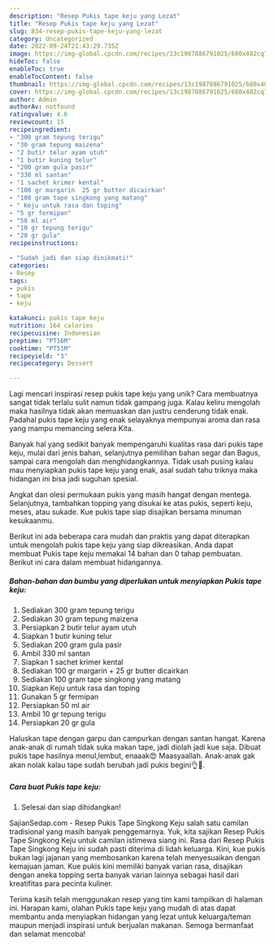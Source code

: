 ```yaml
---
description: "Resep Pukis tape keju yang Lezat"
title: "Resep Pukis tape keju yang Lezat"
slug: 834-resep-pukis-tape-keju-yang-lezat
category: Uncategorized
date: 2022-09-24T21:43:29.735Z
image: https://img-global.cpcdn.com/recipes/13c1987886791025/680x482cq70/pukis-tape-keju-foto-resep-utama.jpg
hideToc: false
enableToc: true
enableTocContent: false
thumbnail: https://img-global.cpcdn.com/recipes/13c1987886791025/680x482cq70/pukis-tape-keju-foto-resep-utama.jpg
cover: https://img-global.cpcdn.com/recipes/13c1987886791025/680x482cq70/pukis-tape-keju-foto-resep-utama.jpg
author: Admin
authorAv: notfound
ratingvalue: 4.6
reviewcount: 15
recipeingredient:
- "300 gram tepung terigu"
- "30 gram tepung maizena"
- "2 butir telur ayam utuh"
- "1 butir kuning telur"
- "200 gram gula pasir"
- "330 ml santan"
- "1 sachet krimer kental"
- "100 gr margarin  25 gr butter dicairkan"
- "100 gram tape singkong yang matang"
- " Keju untuk rasa dan toping"
- "5 gr fermipan"
- "50 ml air"
- "10 gr tepung terigu"
- "20 gr gula"
recipeinstructions:

- "Sudah jadi dan siap dinikmati!"
categories:
- Resep
tags:
- pukis
- tape
- keju

katakunci: pukis tape keju 
nutrition: 164 calories
recipecuisine: Indonesian
preptime: "PT16M"
cooktime: "PT51M"
recipeyield: "3"
recipecategory: Dessert

---
```





Lagi mencari inspirasi resep pukis tape keju yang unik? Cara membuatnya sangat tidak terlalu sulit namun tidak gampang juga. Kalau keliru mengolah maka hasilnya tidak akan memuaskan dan justru cenderung tidak enak. Padahal pukis tape keju yang enak selayaknya mempunyai aroma dan rasa yang mampu memancing selera Kita.





Banyak hal yang sedikit banyak mempengaruhi kualitas rasa dari pukis tape keju, mulai dari jenis bahan, selanjutnya pemilihan bahan segar dan Bagus, sampai cara mengolah dan menghidangkannya. Tidak usah pusing kalau mau menyiapkan pukis tape keju yang enak,      asal sudah tahu triknya maka hidangan ini bisa jadi suguhan spesial.














Angkat dan olesi permukaan pukis yang masih hangat dengan mentega. Selanjutnya, tambahkan topping yang disukai ke atas pukis, seperti keju, meses, atau sukade. Kue pukis tape siap disajikan bersama minuman kesukaanmu.






Berikut ini ada beberapa cara mudah dan praktis yang dapat diterapkan untuk mengolah pukis tape keju yang siap dikreasikan. Anda dapat membuat Pukis tape keju memakai 14 bahan dan 0 tahap pembuatan. Berikut ini cara dalam membuat hidangannya.

<!--inarticleads1-->

##### Bahan-bahan dan bumbu yang diperlukan untuk menyiapkan Pukis tape keju:

1. Sediakan 300 gram tepung terigu
1. Sediakan 30 gram tepung maizena
1. Persiapkan 2 butir telur ayam utuh
1. Siapkan 1 butir kuning telur
1. Sediakan 200 gram gula pasir
1. Ambil 330 ml santan
1. Siapkan 1 sachet krimer kental
1. Sediakan 100 gr margarin + 25 gr butter dicairkan
1. Sediakan 100 gram tape singkong yang matang
1. Siapkan  Keju untuk rasa dan toping
1. Gunakan 5 gr fermipan
1. Persiapkan 50 ml air
1. Ambil 10 gr tepung terigu
1. Persiapkan 20 gr gula


Haluskan tape dengan garpu dan campurkan dengan santan hangat. Karena anak-anak di rumah tidak suka makan tape, jadi diolah jadi kue saja. Dibuat pukis tape hasilnya menul,lembut, enaaak😍 Maasyaallah. Anak-anak gak akan nolak kalau tape sudah berubah jadi pukis begini👌🥰. 

<!--inarticleads2-->

##### Cara buat Pukis tape keju:


1. Selesai dan siap dihidangkan!

SajianSedap.com - Resep Pukis Tape Singkong Keju salah satu camilan tradisional yang masih banyak penggemarnya. Yuk, kita sajikan Resep Pukis Tape Singkong Keju untuk camilan istimewa siang ini. Rasa dari Resep Pukis Tape Singkong Keju ini sudah pasti diterima di lidah keluarga. Kini, kue pukis bukan lagi jajanan yang membosankan karena telah menyesuaikan dengan kemajuan jaman. Kue pukis kini memiliki banyak varian rasa, disajikan dengan aneka topping serta banyak varian lainnya sebagai hasil dari kreatifitas para pecinta kuliner. 

Terima kasih telah menggunakan resep yang tim kami tampilkan di halaman ini. Harapan kami, olahan Pukis tape keju yang mudah di atas dapat membantu anda menyiapkan hidangan yang lezat untuk keluarga/teman maupun menjadi inspirasi untuk berjualan makanan. Semoga bermanfaat dan selamat mencoba!
